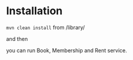 # Installation

`mvn clean install` from /library/

and then

you can run Book, Membership and Rent service.
